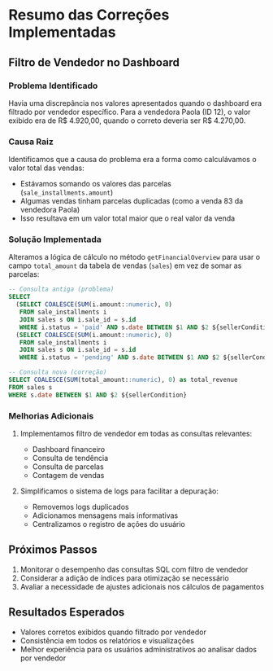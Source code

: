 # Resumo das Correções Implementadas

## Filtro de Vendedor no Dashboard

### Problema Identificado
Havia uma discrepância nos valores apresentados quando o dashboard era filtrado por vendedor específico. Para a vendedora Paola (ID 12), o valor exibido era de R$ 4.920,00, quando o correto deveria ser R$ 4.270,00.

### Causa Raiz
Identificamos que a causa do problema era a forma como calculávamos o valor total das vendas:
- Estávamos somando os valores das parcelas (`sale_installments.amount`)
- Algumas vendas tinham parcelas duplicadas (como a venda 83 da vendedora Paola)
- Isso resultava em um valor total maior que o real valor da venda

### Solução Implementada
Alteramos a lógica de cálculo no método `getFinancialOverview` para usar o campo `total_amount` da tabela de vendas (`sales`) em vez de somar as parcelas:

```sql
-- Consulta antiga (problema)
SELECT 
  (SELECT COALESCE(SUM(i.amount::numeric), 0)
   FROM sale_installments i
   JOIN sales s ON i.sale_id = s.id
   WHERE i.status = 'paid' AND s.date BETWEEN $1 AND $2 ${sellerCondition}) +
  (SELECT COALESCE(SUM(i.amount::numeric), 0)
   FROM sale_installments i
   JOIN sales s ON i.sale_id = s.id
   WHERE i.status = 'pending' AND s.date BETWEEN $1 AND $2 ${sellerCondition}) as total_revenue

-- Consulta nova (correção)
SELECT COALESCE(SUM(total_amount::numeric), 0) as total_revenue
FROM sales s
WHERE s.date BETWEEN $1 AND $2 ${sellerCondition}
```

### Melhorias Adicionais
1. Implementamos filtro de vendedor em todas as consultas relevantes:
   - Dashboard financeiro
   - Consulta de tendência
   - Consulta de parcelas
   - Contagem de vendas

2. Simplificamos o sistema de logs para facilitar a depuração:
   - Removemos logs duplicados
   - Adicionamos mensagens mais informativas
   - Centralizamos o registro de ações do usuário

## Próximos Passos

1. Monitorar o desempenho das consultas SQL com filtro de vendedor
2. Considerar a adição de índices para otimização se necessário
3. Avaliar a necessidade de ajustes adicionais nos cálculos de pagamentos

## Resultados Esperados

- Valores corretos exibidos quando filtrado por vendedor
- Consistência em todos os relatórios e visualizações
- Melhor experiência para os usuários administrativos ao analisar dados por vendedor